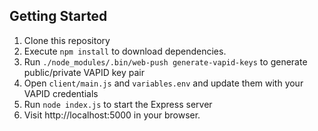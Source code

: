 ## Getting Started

1. Clone this repository
2. Execute `npm install` to download dependencies.
3. Run `./node_modules/.bin/web-push generate-vapid-keys` to generate public/private VAPID key pair
4. Open `client/main.js` and `variables.env` and update them with your VAPID credentials
5. Run `node index.js` to start the Express server
6. Visit http://localhost:5000 in your browser.


